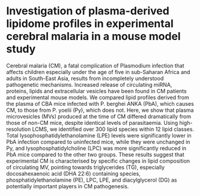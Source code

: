 # Investigation of plasma-derived lipidome profiles in experimental cerebral malaria in a mouse model study

Cerebral malaria (CM), a fatal complication of Plasmodium infection that affects children especially under the age of five in sub-Saharan Africa and adults in South-East Asia, results from incompletely understood pathogenetic mechanisms. Increased release of circulating miRNA, proteins, lipids and extracellular vesicles have been found in CM patients and experimental mouse models. 
We compared lipid profiles derived from the plasma of CBA mice infected with P. berghei ANKA (PbA), which causes CM, to those from P. yoelii (Py), which does not. Here, we show that plasma microvesicles (MVs) produced at the time of CM differed dramatically from those of non-CM mice, despite identical levels of parasitaemia. Using high-resolution LCMS, we identified over 300 lipid species within 12 lipid classes. Total lysophosphatidylethanolamine (LPE) levels were significantly lower in PbA infection compared to uninfected mice, while they were unchanged in Py, and lysophosphatidylcholine (LPC) was more significantly reduced in PbA mice compared to the other two groups. These results suggest that experimental CM is characterised by specific changes in lipid composition of circulating MV, pointing towards triglycerides (TG), especially docosahexaenoic acid (DHA 22:6) containing species, phosphatidylethanolamine (PE), LPC, LPE, and diacylglycerol (DG) as potentially important players in CM pathogenesis.
